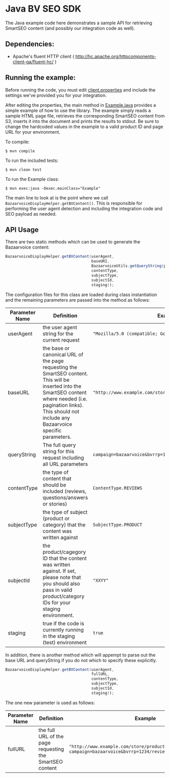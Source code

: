 Java BV SEO SDK
================

The Java example code here demonstrates a sample API for retrieving SmartSEO content (and possibly our integration code
as well).

Dependencies:
------------

* Apache's fluent HTTP client ( http://hc.apache.org/httpcomponents-client-ga/fluent-hc/ )

Running the example:
-------------------

Before running the code, you must edit [client.properties](client.properties) and include the settings we've provided you for your integration.

After editing the properties, the main method in [Example.java](src/main/java/Example.java) provides a simple example of how to use the library.  The example simply reads a sample HTML page file, retrieves the corresponding SmartSEO content from S3, inserts it into the document and prints the results to stdout.  Be sure to change the hardcoded values in the example to a valid product ID and page URL for your environment.


To compile:

    $ mvn compile

To run the included tests:

    $ mvn clean test

To run the Example class:

    $ mvn exec:java -Dexec.mainClass="Example"


The main line to look at is the point where we call `BazaarvoiceDisplayHelper.getBVContent()`.  This is responsible for performing the user agent detection and including the integration code and SEO payload as needed.

API Usage
---------

There are two static methods which can be used to generate the Bazaarvoice content:

```java
BazaarvoiceDisplayHelper.getBVContent(userAgent,
                                      baseURI,
                                      BazaarvoiceUtils.getQueryString(pageURI),
                                      contentType,
                                      subjectType,
                                      subjectId,
                                      staging));
```

The configuration files for this class are loaded during class instantiation and the remaining parameters are passed into the method as follows:

Parameter Name | Definition | Example
-------------- | ---------- | --------
userAgent | the user agent string for the current request | `"Mozilla/5.0 (compatible; Googlebot/2.1;)"`
baseURL | the base or canonical URL of the page requesting the SmartSEO content.  This will be inserted into the SmartSEO content where needed (i.e. pagination links). This should not include any Bazaarvoice specific parameters. | `"http://www.example.com/store/products/XXYY/"`
queryString | The full query string for this request including all URL parameters | `campaign=bazaarvoice&bvrrp=1234/reviews/product/2/XXYY.htm`
contentType | the type of content that should be included (reviews, questions/answers or stories) | `ContentType.REVIEWS`
subjectType | the type of subject (product or category) that the content was written against | `SubjectType.PRODUCT`
subjectId | the product/cagegory ID that the content was written against.  If set, please note that you should also pass in valid product/category IDs for your staging environment. | `"XXYY"`
staging | true if the code is currently running in the staging (test) environment | `true`

In addition, there is another method which will appempt to parse out the base URL and queryString if you do not which to specify these explicitly.

```java
BazaarvoiceDisplayHelper.getBVContent(userAgent,
                                      fullURL,
                                      contentType,
                                      subjectType,
                                      subjectId,
                                      staging));
```
The one new parameter is used as follows:

Parameter Name | Definition | Example
-------------- | ---------- | --------
fullURL | the full URL of the page requesting the SmartSEO content | `"http://www.example.com/store/products/XXYY/?campaign=bazaarvoice&bvrrp=1234/reviews/product/2/XXYY.htm"`


